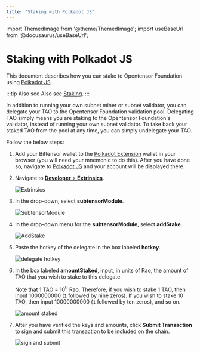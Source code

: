 ```yaml
---
title: "Staking with Polkadot JS"
---
```


import ThemedImage from '@theme/ThemedImage';
import useBaseUrl from '@docusaurus/useBaseUrl';

# Staking with Polkadot JS

This document describes how you can stake to Opentensor Foundation using [Polkadot JS](https://polkadot.js.org/apps/?rpc=wss://entrypoint-finney.opentensor.ai:443#/accounts).

:::tip Also see
Also see [Staking](../subnets/register-validate-mine.md#staking).
:::

In addition to running your own subnet miner or subnet validator, you can delegate your TAO to the Opentensor Foundation validation pool. Delegating TAO simply means you are staking to the Opentensor Foundation's validator, instead of running your own subnet validator. To take back your staked TAO from the pool at any time, you can simply undelegate your TAO.

Follow the below steps:


1. Add your Bittensor wallet to the [Polkadot Extension](https://polkadot.js.org/extension/) wallet in your browser (you will need your mnemonic to do this). After you have done so, navigate to [Polkadot JS](https://polkadot.js.org/apps/?rpc=wss://entrypoint-finney.opentensor.ai:443#/accounts) and your account will be displayed there.


2. Navigate to [**Developer** >  **Extrinsics**](https://polkadot.js.org/apps/?rpc=wss://entrypoint-finney.opentensor.ai:443#/extrinsics).

    ![Extrinsics](/img/docs/step2.png)


3. In the drop-down, select **subtensorModule**.

    ![SubtensorModule](/img/docs/step3.png)


4. In the drop-down menu for the **subtensorModule**, select **addStake**. 

    ![AddStake](/img/docs/step4.png)


5. Paste the hotkey of the delegate in the box labeled **hotkey**.

    ![delegate hotkey](/img/docs/step5.png)


6. In the box labeled **amountStaked**, input, in units of Rao, the amount of TAO that you wish to stake to this delegate. 

    Note that 1 TAO = 10<sup>9</sup> Rao. Therefore, if you wish to stake 1 TAO, then input 1000000000 (`1` followed by nine zeros). If you wish to stake 10 TAO, then input 10000000000 (`1` followed by ten zeros), and so on. 

    ![amount staked](/img/docs/step6.png)


7. After you have verified the keys and amounts, click **Submit Transaction** to sign and submit this transaction to be included on the chain.

    ![sign and submit](/img/docs/step7.png)